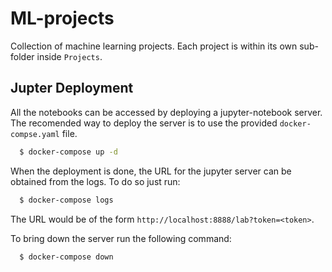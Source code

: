 # ML-projects

Collection of machine learning projects. Each project is within its own sub-folder inside `Projects`.

## Jupter Deployment

All the notebooks can be accessed by deploying a jupyter-notebook server. The recomended way to deploy the server is to use the provided `docker-compse.yaml` file.
```bash
  $ docker-compose up -d
```
When the deployment is done, the URL for the jupyter server can be obtained from the logs. To do so just run: 
```bash
  $ docker-compose logs
```
The URL would be of the form `http://localhost:8888/lab?token=<token>`.

To bring down the server run the following command:
```bash
  $ docker-compose down
```

